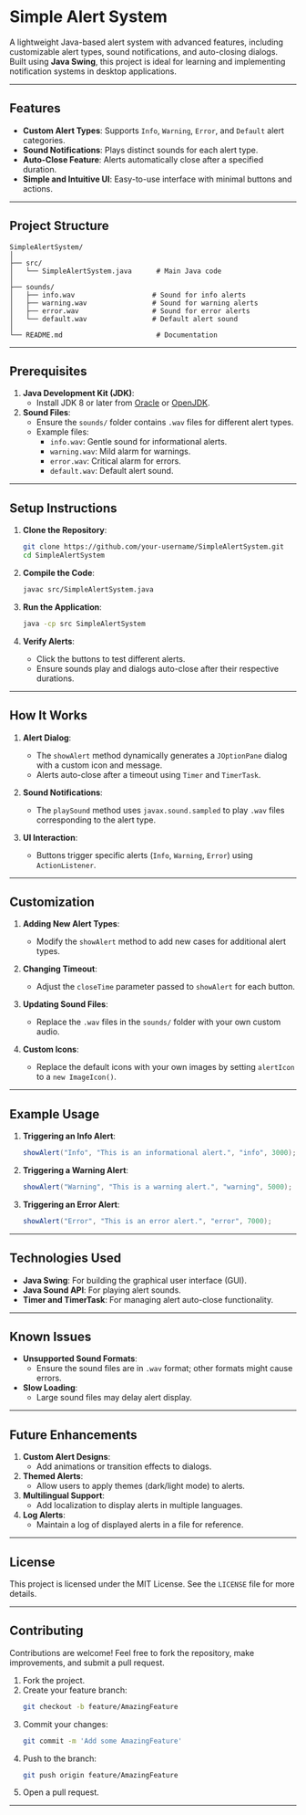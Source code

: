 # Simple Alert System

A lightweight Java-based alert system with advanced features, including customizable alert types, sound notifications, and auto-closing dialogs. Built using **Java Swing**, this project is ideal for learning and implementing notification systems in desktop applications.

---

## Features

- **Custom Alert Types**: Supports `Info`, `Warning`, `Error`, and `Default` alert categories.
- **Sound Notifications**: Plays distinct sounds for each alert type.
- **Auto-Close Feature**: Alerts automatically close after a specified duration.
- **Simple and Intuitive UI**: Easy-to-use interface with minimal buttons and actions.

---

## Project Structure

```
SimpleAlertSystem/
│
├── src/
│   └── SimpleAlertSystem.java      # Main Java code
│
├── sounds/
│   ├── info.wav                   # Sound for info alerts
│   ├── warning.wav                # Sound for warning alerts
│   ├── error.wav                  # Sound for error alerts
│   └── default.wav                # Default alert sound
│
└── README.md                       # Documentation
```

---

## Prerequisites

1. **Java Development Kit (JDK)**:
   - Install JDK 8 or later from [Oracle](https://www.oracle.com/java/technologies/javase-downloads.html) or [OpenJDK](https://openjdk.org/).
2. **Sound Files**:
   - Ensure the `sounds/` folder contains `.wav` files for different alert types.
   - Example files:
     - `info.wav`: Gentle sound for informational alerts.
     - `warning.wav`: Mild alarm for warnings.
     - `error.wav`: Critical alarm for errors.
     - `default.wav`: Default alert sound.

---

## Setup Instructions

1. **Clone the Repository**:
   ```bash
   git clone https://github.com/your-username/SimpleAlertSystem.git
   cd SimpleAlertSystem
   ```

2. **Compile the Code**:
   ```bash
   javac src/SimpleAlertSystem.java
   ```

3. **Run the Application**:
   ```bash
   java -cp src SimpleAlertSystem
   ```

4. **Verify Alerts**:
   - Click the buttons to test different alerts.
   - Ensure sounds play and dialogs auto-close after their respective durations.

---

## How It Works

1. **Alert Dialog**:
   - The `showAlert` method dynamically generates a `JOptionPane` dialog with a custom icon and message.
   - Alerts auto-close after a timeout using `Timer` and `TimerTask`.

2. **Sound Notifications**:
   - The `playSound` method uses `javax.sound.sampled` to play `.wav` files corresponding to the alert type.

3. **UI Interaction**:
   - Buttons trigger specific alerts (`Info`, `Warning`, `Error`) using `ActionListener`.

---

## Customization

1. **Adding New Alert Types**:
   - Modify the `showAlert` method to add new cases for additional alert types.

2. **Changing Timeout**:
   - Adjust the `closeTime` parameter passed to `showAlert` for each button.

3. **Updating Sound Files**:
   - Replace the `.wav` files in the `sounds/` folder with your own custom audio.

4. **Custom Icons**:
   - Replace the default icons with your own images by setting `alertIcon` to a `new ImageIcon()`.

---

## Example Usage

1. **Triggering an Info Alert**:
   ```java
   showAlert("Info", "This is an informational alert.", "info", 3000);
   ```

2. **Triggering a Warning Alert**:
   ```java
   showAlert("Warning", "This is a warning alert.", "warning", 5000);
   ```

3. **Triggering an Error Alert**:
   ```java
   showAlert("Error", "This is an error alert.", "error", 7000);
   ```

---

## Technologies Used

- **Java Swing**: For building the graphical user interface (GUI).
- **Java Sound API**: For playing alert sounds.
- **Timer and TimerTask**: For managing alert auto-close functionality.

---

## Known Issues

- **Unsupported Sound Formats**:
  - Ensure the sound files are in `.wav` format; other formats might cause errors.
- **Slow Loading**:
  - Large sound files may delay alert display.

---

## Future Enhancements

1. **Custom Alert Designs**:
   - Add animations or transition effects to dialogs.
2. **Themed Alerts**:
   - Allow users to apply themes (dark/light mode) to alerts.
3. **Multilingual Support**:
   - Add localization to display alerts in multiple languages.
4. **Log Alerts**:
   - Maintain a log of displayed alerts in a file for reference.

---

## License

This project is licensed under the MIT License. See the `LICENSE` file for more details.

---

## Contributing

Contributions are welcome! Feel free to fork the repository, make improvements, and submit a pull request.

1. Fork the project.
2. Create your feature branch:
   ```bash
   git checkout -b feature/AmazingFeature
   ```
3. Commit your changes:
   ```bash
   git commit -m 'Add some AmazingFeature'
   ```
4. Push to the branch:
   ```bash
   git push origin feature/AmazingFeature
   ```
5. Open a pull request.

---
